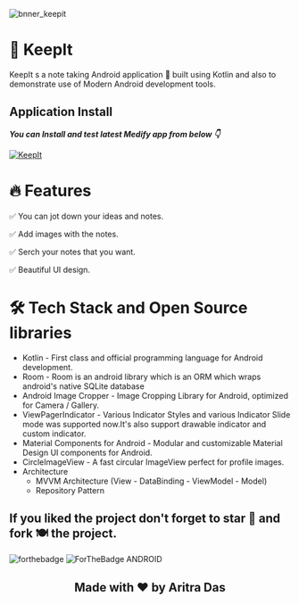 ![bnner_keepit](https://user-images.githubusercontent.com/80090908/192720350-69d9c212-72f3-47dc-97d8-74bff9610f19.png)


# 📔 KeepIt
KeepIt s a note taking Android application 📱 built using Kotlin and also to demonstrate use of Modern Android development tools.

## Application Install

***You can Install and test latest Medify app from below 👇***

[![KeepIt](https://img.shields.io/badge/KeepIt✅-APK-red.svg?style=for-the-badge&logo=android)](https://github.com/aritra-tech/KeepIt/releases/tag/1.0.0)

# 🔥 Features

✅ You can jot down your ideas and notes.

✅ Add images with the notes.

✅ Serch your notes that you want.

✅ Beautiful UI design.

# 🛠 Tech Stack and Open Source libraries 
- Kotlin - First class and official programming language for Android development.
- Room - Room is an android library which is an ORM which wraps android's native SQLite database
- Android Image Cropper - Image Cropping Library for Android, optimized for Camera / Gallery.
- ViewPagerIndicator - Various Indicator Styles and various Indicator Slide mode was supported now.It's also support drawable indicator and custom indicator.
- Material Components for Android - Modular and customizable Material Design UI components for Android.
- CircleImageView - A fast circular ImageView perfect for profile images.
- Architecture
   - MVVM Architecture (View - DataBinding - ViewModel - Model)
   - Repository Pattern

## If you liked the project don't forget to star 🌟 and fork 🍽 the project.
![forthebadge](https://forthebadge.com/images/badges/built-with-love.svg)
![ForTheBadge ANDROID](https://forthebadge.com/images/badges/built-for-android.svg)


<h2 align="center">Made with ❤ by Aritra Das</h2>			
